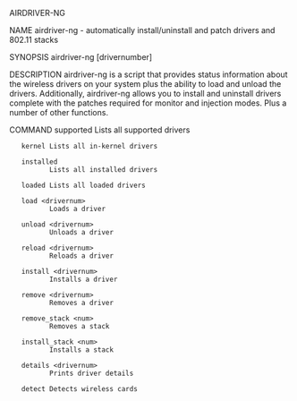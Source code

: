 AIRDRIVER-NG

NAME
       airdriver-ng  -  automatically  install/uninstall and patch drivers and
       802.11 stacks

SYNOPSIS
       airdriver-ng <command> [drivernumber]

DESCRIPTION
       airdriver-ng is a script that provides  status  information  about  the
       wireless drivers on your system plus the ability to load and unload the
       drivers. Additionally, airdriver-ng allows you to install and uninstall
       drivers  complete  with  the patches required for monitor and injection
       modes. Plus a number of other functions.

COMMAND
       supported
              Lists all supported drivers

       kernel Lists all in-kernel drivers

       installed
              Lists all installed drivers

       loaded Lists all loaded drivers

       load <drivernum>
              Loads a driver

       unload <drivernum>
              Unloads a driver

       reload <drivernum>
              Reloads a driver

       install <drivernum>
              Installs a driver

       remove <drivernum>
              Removes a driver

       remove_stack <num>
              Removes a stack

       install_stack <num>
              Installs a stack

       details <drivernum>
              Prints driver details

       detect Detects wireless cards